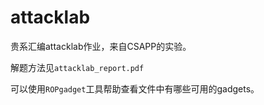 # attacklab

贵系汇编attacklab作业，来自CSAPP的实验。

解题方法见`attacklab_report.pdf`

可以使用`ROPgadget`工具帮助查看文件中有哪些可用的gadgets。
